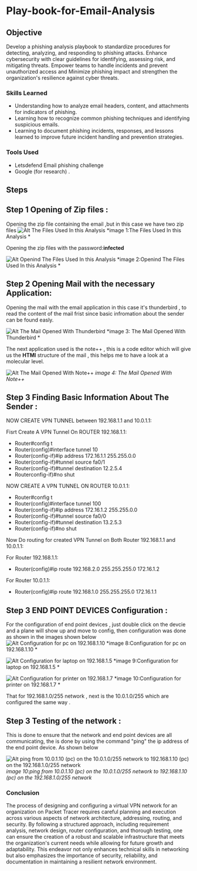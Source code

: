 # Play-book-for-Email-Analysis
## Objective
Develop a phishing analysis playbook to standardize procedures for detecting, analyzing, and responding to phishing attacks. Enhance cybersecurity with clear guidelines for identifying, assessing risk, and mitigating threats. Empower teams to handle incidents and prevent unauthorized access and Minimize phishing impact and strengthen the organization's resilience against cyber threats.
### Skills Learned
- Understanding how to analyze email headers, content, and attachments for indicators of phishing.
- Learning how to recognize common phishing techniques and identifying suspicious emails.
- Learning to document phishing incidents, responses, and lessons learned to improve future incident handling and prevention strategies.
### Tools Used
- Letsdefend Email phishing  challenge
- Google (for research) .
## Steps
## Step 1 Opening of Zip files :
Opening the zip file containing the email ,but in this case we have two zip files 
![Alt The Files Used In this Analysis](https://github.com/Adegbenga-111/Play-book-for-Email-Analysis/blob/main/Email%20Analysis%20-%20LetsDefend%20-%20Google%20Chrome%205_2_2024%201_08_17%20PM.png)
*image 1:The Files Used In this Analysis *

Opening the zip files with the password:**infected**

![Alt Openind The Files Used In this Analysis](https://github.com/Adegbenga-111/Play-book-for-Email-Analysis/blob/main/Email%20Analysis%20-%20LetsDefend%20-%20Google%20Chrome%205_2_2024%201_12_11%20PM.png)
*image 2:Openind The Files Used In this Analysis *

## Step 2 Opening Mail with the necessary Application:
Opening the mail with the email application in this case it's thunderbird , to read the content of the mail frist since basic infromation about the sender can be found easly.

![Alt The Mail Opened With Thunderbird](https://github.com/Adegbenga-111/Play-book-for-Email-Analysis/blob/main/Email%20Analysis%20-%20LetsDefend%20-%20Google%20Chrome%205_2_2024%201_31_21%20PM.png)
*image 3: The Mail Opened With Thunderbird *

  The next application used is the note++ , this is a code editor which will give us the **HTMl** structure of the mail , this helps me to have a look at a molecular level.

  ![Alt The Mail Opened With Note++](https://github.com/Adegbenga-111/Play-book-for-Email-Analysis/blob/main/Email%20Analysis%20-%20LetsDefend%20-%20Google%20Chrome%205_2_2024%201_16_23%20PM.png)
*image 4: The Mail Opened With Note++*

 ## Step 3 Finding Basic Information About The Sender :
NOW CREATE VPN TUNNEL between  192.168.1.1 and 10.0.1.1:

 Fisrt Create A VPN Tunnel On ROUTER 192.168.1.1:
- Router#config t
- Router(config)#interface tunnel 10
- Router(config-if)#ip address 172.16.1.1 255.255.0.0
- Router(config-if)#tunnel source fa0/1
- Router(config-if)#tunnel destination 12.2.5.4
- Routerconfig-if)#no shut

NOW CREATE A VPN TUNNEL ON ROUTER 10.0.1.1:
- Router#config t
- Router(config)#interface tunnel 100
- Router(config-if)#ip address 172.16.1.2 255.255.0.0
- Router(config-if)#tunnel source fa0/0
- Router(config-if)#tunnel destination 13.2.5.3
- Router(config-if)#no shut

Now Do routing for created VPN Tunnel on Both Router 192.168.1.1 and 10.0.1.1:

 For Router 192.168.1.1:
  - Router(config)#ip route 192.168.2.0 255.255.255.0 172.16.1.2
 
  For Router 10.0.1.1:
  - Router(config)#ip route 192.168.1.0 255.255.255.0 172.16.1.1
 
## Step 3 END POINT DEVICES Configuration :
For the configuration of end point devices , just double click on the devcie and a plane will show up and move to config, then configuration was done as shown in the images shown below
![Alt Configuration for pc on 192.168.1.10  ](https://github.com/Adegbenga-111/Building-An-Organization-VPN-Network-/blob/main/projecy/192.168.1.10%204_27_2024%203_51_06%20PM.png)
*image 8:Configuration for pc on 192.168.1.10 *

![Alt Configuration for laptop on 192.168.1.5  ](https://github.com/Adegbenga-111/Building-An-Organization-VPN-Network-/blob/main/projecy/192.168.1.5%204_27_2024%203_51_32%20PM.png)
*image 9:Configuration for laptop on 192.168.1.5 *

![Alt Configuration for printer on 192.168.1.7 ](https://github.com/Adegbenga-111/Building-An-Organization-VPN-Network-/blob/main/projecy/192.168.1.7%204_27_2024%203_52_07%20PM.png)
*image 10:Configuration for printer on 192.168.1.7 *

That for 192.168.1.0/255 network , next is the 10.0.1.0/255 which are configured the same way .

## Step 3 Testing of the network :

This is done to ensure that the network and end point devices are all communicating, the is done by using the command "ping" the ip address of the end point device. As shown below 

![Alt ping from 10.0.1.10 (pc) on the 10.0.1.0/255 network to 192.168.1.10 (pc) on the 192.168.1.0/255 network](https://github.com/Adegbenga-111/Building-An-Organization-VPN-Network-/blob/main/projecy/10.0.1.10%204_27_2024%203_59_28%20PM.png)
*image 10:ping from 10.0.1.10 (pc) on the 10.0.1.0/255 network to 192.168.1.10 (pc) on the 192.168.1.0/255 network*


### Conclusion
The process of designing and configuring a virtual VPN network for an organization on Packet Tracer requires careful planning and execution across various aspects of network architecture, addressing, routing, and security. By following a structured approach, including requirement analysis, network design, router configuration, and thorough testing, one can ensure the creation of a robust and scalable infrastructure that meets the organization's current needs while allowing for future growth and adaptability. This endeavor not only enhances technical skills in networking but also emphasizes the importance of security, reliability, and documentation in maintaining a resilient network environment.





